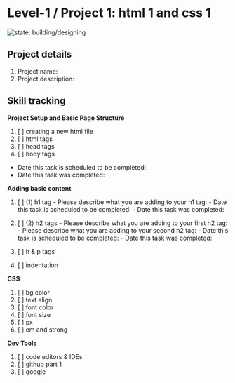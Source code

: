 # Level-1 / Project 1: html 1 and css 1

![state: building/designing](https://img.shields.io/badge/status-building%2fdesigning-orange.svg)

## Project details
  1. Project name:
  2. Project description:

## Skill tracking

**Project Setup and Basic Page Structure**
  1. [ ] creating a new html file
  2. [ ] html tags
  3. [ ] head tags
  4. [ ] body tags

  - Date this task is scheduled to be completed: 
  - Date this task was completed: 

**Adding basic content**
  1. [ ] (1) h1 tag
    - Please describe what you are adding to your h1 tag:
    - Date this task is scheduled to be completed:
    - Date this task was completed:

  2. [ ] (2) h2 tags 
    - Please describe what you are adding to your first h2 tag:
    - Please describe what you are adding to your second h2 tag:
    - Date this task is scheduled to be completed:
    - Date this task was completed:


 4. [ ] h & p tags
 5. [ ] indentation

**CSS**
  1. [ ] bg color
  2. [ ] text align
  3. [ ] font color
  4. [ ] font size
  5. [ ] px
  6. [ ] em and strong

**Dev Tools**
  1. [ ] code editors & IDEs
  2. [ ] github part 1
  3. [ ] google
